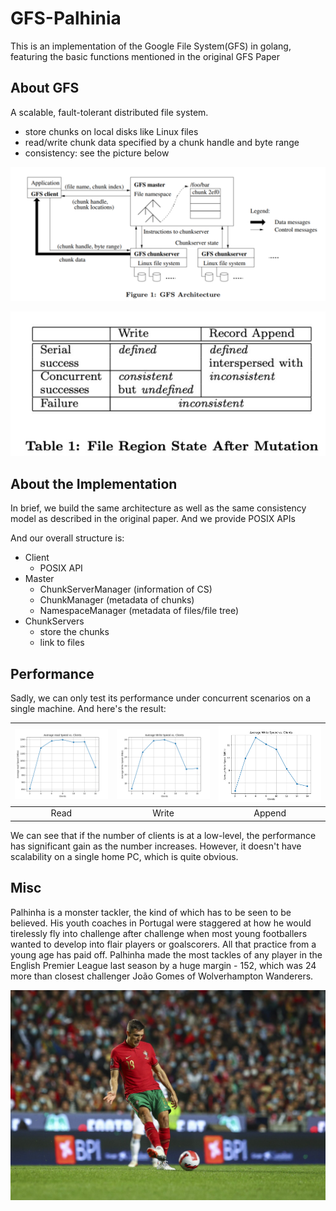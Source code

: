 # GFS-Palhinia

This is an implementation of the Google File System(GFS) in golang, featuring the basic functions mentioned in the original GFS Paper

## About GFS

A scalable, fault-tolerant distributed file system.

- store chunks on local disks like Linux files
- read/write chunk data specified by a chunk handle and byte range
- consistency: see the picture below

![alt text](static/gfs_structure.png)

![alt text](static/consistency.png)

## About the Implementation

In brief, we build the same architecture as well as the same consistency model as described in the original paper. And we provide POSIX APIs

And our overall structure is:

- Client
  - POSIX API
- Master
  - ChunkServerManager (information of CS)
  - ChunkManager (metadata of chunks)
  - NamespaceManager (metadata of files/file tree)
- ChunkServers
  - store the chunks
  - link to files

## Performance

Sadly, we can only test its performance under concurrent scenarios on a single machine. And here's the result:

| ![Read](static/read_speed.png) | ![Write](static/write_speed.png) | ![Append](static/append_speed.png) |
|:---:|:---:|:---:|
| Read | Write | Append |

We can see that if the number of clients is at a low-level, the performance has significant gain as the number increases. However, it doesn't have scalability on a single home PC, which is quite obvious.

## Misc

Palhinha is a monster tackler, the kind of which has to be seen to be believed. His youth coaches in Portugal were staggered at how he would tirelessly fly into challenge after challenge when most young footballers wanted to develop into flair players or goalscorers. All that practice from a young age has paid off. Palhinha made the most tackles of any player in the English Premier League last season by a huge margin - 152, which was 24 more than closest challenger João Gomes of Wolverhampton Wanderers.

![alt text](static/palhinia.jpg)
